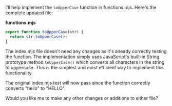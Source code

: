 I'll help implement the `toUpperCase` function in functions.mjs. Here's the complete updated file:

**functions.mjs**

```js
export function toUpperCase(str) {
  return str.toUpperCase();
}
```

The index.mjs file doesn't need any changes as it's already correctly testing the function. The implementation simply uses JavaScript's built-in String prototype method `toUpperCase()` which converts all characters in the string to uppercase. This is the simplest and most efficient way to implement this functionality.

The original index.mjs test will now pass since the function correctly converts "hello" to "HELLO".

Would you like me to make any other changes or additions to either file?
